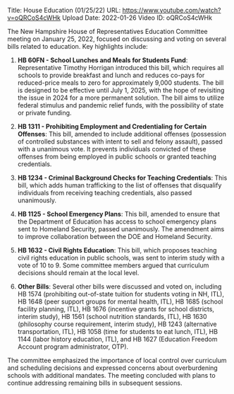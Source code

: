 Title: House Education (01/25/22)
URL: https://www.youtube.com/watch?v=oQRCoS4cWHk
Upload Date: 2022-01-26
Video ID: oQRCoS4cWHk

The New Hampshire House of Representatives Education Committee meeting on January 25, 2022, focused on discussing and voting on several bills related to education. Key highlights include:

1. **HB 60FN - School Lunches and Meals for Students Fund**: Representative Timothy Horrigan introduced this bill, which requires all schools to provide breakfast and lunch and reduces co-pays for reduced-price meals to zero for approximately 9,000 students. The bill is designed to be effective until July 1, 2025, with the hope of revisiting the issue in 2024 for a more permanent solution. The bill aims to utilize federal stimulus and pandemic relief funds, with the possibility of state or private funding.

2. **HB 1311 - Prohibiting Employment and Credentialing for Certain Offenses**: This bill, amended to include additional offenses (possession of controlled substances with intent to sell and felony assault), passed with a unanimous vote. It prevents individuals convicted of these offenses from being employed in public schools or granted teaching credentials.

3. **HB 1234 - Criminal Background Checks for Teaching Credentials**: This bill, which adds human trafficking to the list of offenses that disqualify individuals from receiving teaching credentials, also passed unanimously.

4. **HB 1125 - School Emergency Plans**: This bill, amended to ensure that the Department of Education has access to school emergency plans sent to Homeland Security, passed unanimously. The amendment aims to improve collaboration between the DOE and Homeland Security.

5. **HB 1632 - Civil Rights Education**: This bill, which proposes teaching civil rights education in public schools, was sent to interim study with a vote of 10 to 9. Some committee members argued that curriculum decisions should remain at the local level.

6. **Other Bills**: Several other bills were discussed and voted on, including HB 1574 (prohibiting out-of-state tuition for students voting in NH, ITL), HB 1648 (peer support groups for mental health, ITL), HB 1685 (school facility planning, ITL), HB 1676 (incentive grants for school districts, interim study), HB 1561 (school nutrition standards, ITL), HB 1630 (philosophy course requirement, interim study), HB 1243 (alternative transportation, ITL), HB 1058 (time for students to eat lunch, ITL), HB 1144 (labor history education, ITL), and HB 1627 (Education Freedom Account program administrator, OTP).

The committee emphasized the importance of local control over curriculum and scheduling decisions and expressed concerns about overburdening schools with additional mandates. The meeting concluded with plans to continue addressing remaining bills in subsequent sessions.